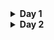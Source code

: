 <details>
<summary><b>Day 1</b></summary>

# Day 1
### Objective:

Create a simple personal profile webpage using HTML that demonstrates your understanding of basic HTML structure, headings, and paragraphs.

### Requirements:

1. Create an HTML file named "profile.html".
2. Include the necessary HTML tags to define the structure of the document, such as the `<!DOCTYPE>`, `<html>`, `<head>`, and `<body>` tags.
3. Inside the `<head>` tag, add a `<title>` tag to give your webpage a title, such as "My Personal Profile".
4. Use appropriate heading tags (`<h1>`, `<h2>`, etc.) to create a hierarchy of headings on your profile page. For example:
    - Use an `<h1>` tag for your name.
    - Use `<h2>` tags for sections like "About Me", "Education", "Work Experience", and "Interests".
    - Use `<h3>` tags for subheadings within sections if needed.
5. Write paragraphs about yourself using the `<p>` tag in each section. Include information such as:
    - About Me: A brief introduction to who you are, your background, and your current situation.
    - Education: A list of your educational background, including the names of the institutions and the years attended.
    - Work Experience: A description of your work experience, with job titles, company names, and brief summaries of your responsibilities.
    - Interests: A list of your hobbies and interests.
6. Use proper indentation and formatting to make your HTML code easily readable.
7. Save your HTML file and open it in a web browser to see your personal profile webpage.

### Submission:

Submit the "profile.html" file containing your personal profile webpage. Ensure that your code follows the assignment requirements and demonstrates your understanding of HTML structure, headings, and paragraphs.

**My Submission**: [01- profile.html](01-profile.html)

</details>

<details>
<summary><b>Day 2</b></summary>

### **Objective**:

Create a simple blog post webpage using HTML that demonstrates your understanding of HTML styles, text formatting, indentation, and quotations.

### Requirements:

1. Create an HTML file named "blog-post.html".
2. Include the necessary HTML tags to define the structure of the document, such as the `<!DOCTYPE>`, `<html>`, `<head>`, and `<body>` tags.
3. Inside the `<head>` tag, add a `<title>` tag to give your webpage a title, such as "My Blog Post".
4. Use appropriate heading tags (`<h1>`, `<h2>`, etc.) to create a title and subtitles for your blog post.
5. Write a blog post with multiple paragraphs using the `<p>` tag. Include the following formatting elements:
    - Bold text using the `<strong>` or `<b>` tag.
    - Italic text using the `<em>` or `<i>` tag.
    - Underlined text using the `<u>` tag.
    - Strikethrough text using the `<del>` or `<s>` tag.
    - Superscript text using the `<sup>` tag.
    - Subscript text using the `<sub>` tag.
6. Include at least one blockquote using the `<blockquote>` tag and one inline quotation using the `<q>` tag.
7. Use proper indentation and formatting to make your HTML code easily readable.
8. Save your HTML file and open it in a web browser to see your styled blog post webpage.

### Submission:

Submit the "blog-post.html" file containing your styled blog post webpage. Ensure that your code follows the assignment requirements and demonstrates your understanding of HTML styles, text formatting, indentation, and quotations.

**My Submission**: [02-blog-post.html](02-blog-post.html)
</details>